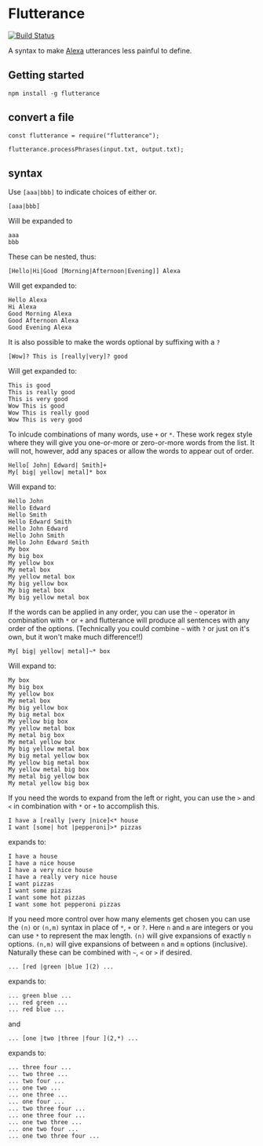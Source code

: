 # Flutterance

[![Build Status](https://snap-ci.com/stephan-dowding/flutterance/branch/master/build_image)](https://snap-ci.com/stephan-dowding/flutterance/branch/master)

A syntax to make [Alexa](https://developer.amazon.com/public/solutions/alexa/alexa-skills-kit) utterances less painful to define.

## Getting started
```
npm install -g flutterance
```

## convert a file
```
const flutterance = require("flutterance");

flutterance.processPhrases(input.txt, output.txt);
```

## syntax

Use `[aaa|bbb]` to indicate choices of either or.
```
[aaa|bbb]
```
Will be expanded to
```
aaa
bbb
```

These can be nested, thus:
```
[Hello|Hi|Good [Morning|Afternoon|Evening]] Alexa
```
Will get expanded to:
```
Hello Alexa
Hi Alexa
Good Morning Alexa
Good Afternoon Alexa
Good Evening Alexa
```

It is also possible to make the words optional by suffixing with a `?`
```
[Wow]? This is [really|very]? good
```
Will get expanded to:
```
This is good
This is really good
This is very good
Wow This is good
Wow This is really good
Wow This is very good
```

To inlcude combinations of many words, use `+` or `*`.  These work regex style where they will give you one-or-more or zero-or-more words from the list. It will not, however, add any spaces or allow the words to appear out of order.
```
Hello[ John| Edward| Smith]+
My[ big| yellow| metal]* box
```
Will expand to:
```
Hello John
Hello Edward
Hello Smith
Hello Edward Smith
Hello John Edward
Hello John Smith
Hello John Edward Smith
My box
My big box
My yellow box
My metal box
My yellow metal box
My big yellow box
My big metal box
My big yellow metal box
```

If the words can be applied in any order, you can use the `~` operator in combination with `*` or `+` and flutterance will produce all sentences with any order of the options. (Technically you could combine `~` with `?` or just on it's own, but it won't make much difference!!)
```
My[ big| yellow| metal]~* box
```
Will expand to:
```
My box
My big box
My yellow box
My metal box
My big yellow box
My big metal box
My yellow big box
My yellow metal box
My metal big box
My metal yellow box
My big yellow metal box
My big metal yellow box
My yellow big metal box
My yellow metal big box
My metal big yellow box
My metal yellow big box
```

If you need the words to expand from the left or right, you can use the `>` and `<` in combination with `*` or `+` to accomplish this.
```
I have a [really |very |nice]<* house
I want [some| hot |pepperoni]>* pizzas
```
expands to:
```
I have a house
I have a nice house
I have a very nice house
I have a really very nice house
I want pizzas
I want some pizzas
I want some hot pizzas
I want some hot pepperoni pizzas
```

If you need more control over how many elements get chosen you can use the `(n)` or `(n,m)` syntax in place of `*`, `+` or `?`.
Here `n` and `m` are integers or you can use `*` to represent the max length.
`(n)` will give expansions of exactly `n` options.
`(n,m)` will give expansions of between `n` and `m` options (inclusive).
Naturally these can be combined with `~`, `<` or `>` if desired.
```
... [red |green |blue ](2) ...
```
expands to:
```
... green blue ...
... red green ...
... red blue ...
```
and
```
... [one |two |three |four ](2,*) ...
```
expands to:
```
... three four ...
... two three ...
... two four ...
... one two ...
... one three ...
... one four ...
... two three four ...
... one three four ...
... one two three ...
... one two four ...
... one two three four ...
```
